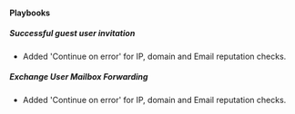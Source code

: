 
#### Playbooks

##### Successful guest user invitation

- Added 'Continue on error' for IP, domain and Email reputation checks.

##### Exchange User Mailbox Forwarding

- Added 'Continue on error' for IP, domain and Email reputation checks.
